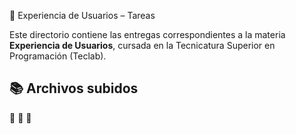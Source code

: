 
📍 Experiencia de Usuarios – Tareas

Este directorio contiene las entregas correspondientes a la materia **Experiencia de Usuarios**, cursada en la Tecnicatura Superior en Programación (Teclab).

## 📚 Archivos subidos

💜
💜
💜
